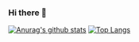 ### Hi there 👋

[![Anurag's github stats](https://github-readme-stats.vercel.app/api?username=KCY9392)](https://github.com/anuraghazra/github-readme-stats)
[![Top Langs](https://github-readme-stats.vercel.app/api/top-langs/?username=KCY9392)](https://github.com/anuraghazra/github-readme-stats)
<!--
**KCY9392/KCY9392** is a ✨ _special_ ✨ repository because its `README.md` (this file) appears on your GitHub profile.

Here are some ideas to get you started:


- 🔭 I’m currently working on ...
- 🌱 I’m currently learning ...
- 👯 I’m looking to collaborate on ...
- 🤔 I’m looking for help with ...
- 💬 Ask me about ...
- 📫 How to reach me: ...
- 😄 Pronouns: ...
- ⚡ Fun fact: ...
-->
